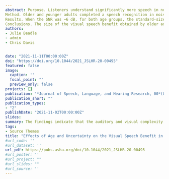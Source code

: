```yaml
---
abstract: Purpose. Listeners understand significantly more speech in noise when the talker's face can be seen (visual speech) in comparison to an auditory-only baseline (a visual speech benefit). This study investigated whether the visual speech benefit is reduced when the correspondence between auditory and visual speech is uncertain and whether any reduction is affected by listener age (older vs. younger) and how severe the auditory signal is masked.
Method. Older and younger adults completed a speech recognition in noise task that included an auditory-only condition and four auditory–visual (AV) conditions in which one, two, four, or six silent talking face videos were presented. One face always matched the auditory signal; the other face(s) did not. Auditory speech was presented in noise at −6 and −1 dB signal-to-noise ratio (SNR).
Results. When the SNR was −6 dB, for both age groups, the standard-sized visual speech benefit reduced as more talking faces were presented. When the SNR was −1 dB, younger adults received the standard-sized visual speech benefit even when two talking faces were presented, whereas older adults did not.
Conclusions. The size of the visual speech benefit obtained by older adults was always smaller when AV correspondence was uncertain; this was not the case for younger adults. Difficulty establishing AV correspondence may be a factor that limits older adults' speech recognition in noisy AV environments.
authors:
- Julie Beadle
- admin
- Chris Davis


date: "2021-11-11T00:00:00Z"
doi: "https://doi.org/10.1044/2021_JSLHR-20-00495"
featured: false
image:
  caption: ''
  focal_point: ""
  preview_only: false
projects: []
publication: '*Journal of Speech, Language, and Hearing Research, 00*(0-0)'
publication_short: ""
publication_types:
- "2"
publishDate: "2021-11-02T00:00:00Z"
slides: 
summary: The findings indicate that the auditory and visual complexity of a listening environment may impose an attentional constraint on the amount of visual speech benefit available to OAs and could help explain why seeing a talker does not always facilitate speech perception in noise.
tags:
- Source Themes
title: "Effects of Age and Uncertainty on the Visual Speech Benefit in Noise"
#url_code: ''
#url_dataset: ''
url_pdf: https://pubs.asha.org/doi/10.1044/2021_JSLHR-20-00495
#url_poster: ''
#url_project: ""
#url_slides: ""
#url_source: ''
---
```


